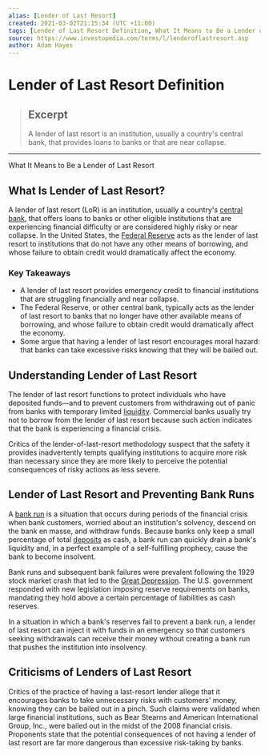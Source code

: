 ```yaml
---
alias: [Lender of Last Resort]
created: 2021-03-02T21:15:34 (UTC +11:00)
tags: [Lender of Last Resort Definition, What It Means to Be a Lender of Last Resort]
source: https://www.investopedia.com/terms/l/lenderoflastresort.asp
author: Adam Hayes
---
```


# Lender of Last Resort Definition

> ## Excerpt
> A lender of last resort is an institution, usually a country's central bank, that provides loans to banks or that are near collapse.

---

What It Means to Be a Lender of Last Resort
## What Is Lender of Last Resort?

A lender of last resort (LoR) is an institution, usually a country's [central bank](https://www.investopedia.com/terms/c/centralbank.asp), that offers loans to banks or other eligible institutions that are experiencing financial difficulty or are considered highly risky or near collapse. In the United States, the [Federal Reserve](https://www.investopedia.com/terms/f/federalreservebank.asp) acts as the lender of last resort to institutions that do not have any other means of borrowing, and whose failure to obtain credit would dramatically affect the economy.

### Key Takeaways

-   A lender of last resort provides emergency credit to financial institutions that are struggling financially and near collapse.
-   The Federal Reserve, or other central bank, typically acts as the lender of last resort to banks that no longer have other available means of borrowing, and whose failure to obtain credit would dramatically affect the economy.
-   Some argue that having a lender of last resort encourages moral hazard: that banks can take excessive risks knowing that they will be bailed out.

## Understanding Lender of Last Resort

The lender of last resort functions to protect individuals who have deposited funds—and to prevent customers from withdrawing out of panic from banks with temporary limited [liquidity](https://www.investopedia.com/terms/l/liquidity.asp). Commercial banks usually try not to borrow from the lender of last resort because such action indicates that the bank is experiencing a financial crisis.

Critics of the lender-of-last-resort methodology suspect that the safety it provides inadvertently tempts qualifying institutions to acquire more risk than necessary since they are more likely to perceive the potential consequences of risky actions as less severe.

## Lender of Last Resort and Preventing Bank Runs

A [bank run](https://www.investopedia.com/terms/b/bankrun.asp) is a situation that occurs during periods of the financial crisis when bank customers, worried about an institution's solvency, descend on the bank en masse, and withdraw funds. Because banks only keep a small percentage of total [deposits](https://www.investopedia.com/articles/personal-finance/122013/where-put-your-cash-call-deposit-vs-time-deposit-accounts.asp) as cash, a bank run can quickly drain a bank's liquidity and, in a perfect example of a self-fulfilling prophecy, cause the bank to become insolvent.

Bank runs and subsequent bank failures were prevalent following the 1929 stock market crash that led to the [Great Depression](https://www.investopedia.com/terms/g/great_depression.asp). The U.S. government responded with new legislation imposing reserve requirements on banks, mandating they hold above a certain percentage of liabilities as cash reserves.

In a situation in which a bank's reserves fail to prevent a bank run, a lender of last resort can inject it with funds in an emergency so that customers seeking withdrawals can receive their money without creating a bank run that pushes the institution into insolvency.

## Criticisms of Lenders of Last Resort

Critics of the practice of having a last-resort lender allege that it encourages banks to take unnecessary risks with customers' money, knowing they can be bailed out in a pinch. Such claims were validated when large financial institutions, such as Bear Stearns and American International Group, Inc., were bailed out in the midst of the 2008 financial crisis. Proponents state that the potential consequences of not having a lender of last resort are far more dangerous than excessive risk-taking by banks.
